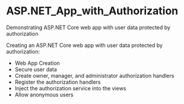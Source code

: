 # ASP.NET_App_with_Authorization
Demonstrating ASP.NET Core web app with user data protected by authorization

Creating an ASP.NET Core web app with user data protected by authorization:

 - Web App Creation
 - Secure user data
 - Create owner, manager, and administrator authorization handlers
 - Register the authorization handlers
 - Inject the authorization service into the views
 - Allow anonymous users
